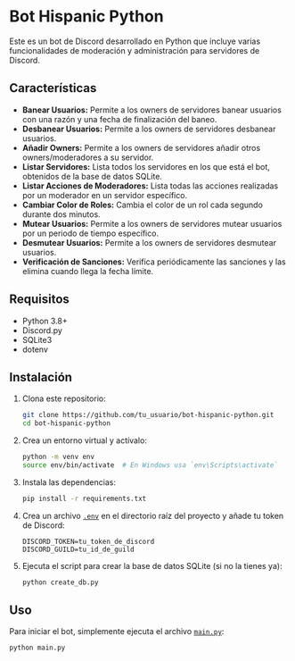 # Bot Hispanic Python

Este es un bot de Discord desarrollado en Python que incluye varias funcionalidades de moderación y administración para servidores de Discord.

## Características

- **Banear Usuarios:** Permite a los owners de servidores banear usuarios con una razón y una fecha de finalización del baneo.
- **Desbanear Usuarios:** Permite a los owners de servidores desbanear usuarios.
- **Añadir Owners:** Permite a los owners de servidores añadir otros owners/moderadores a su servidor.
- **Listar Servidores:** Lista todos los servidores en los que está el bot, obtenidos de la base de datos SQLite.
- **Listar Acciones de Moderadores:** Lista todas las acciones realizadas por un moderador en un servidor específico.
- **Cambiar Color de Roles:** Cambia el color de un rol cada segundo durante dos minutos.
- **Mutear Usuarios:** Permite a los owners de servidores mutear usuarios por un periodo de tiempo específico.
- **Desmutear Usuarios:** Permite a los owners de servidores desmutear usuarios.
- **Verificación de Sanciones:** Verifica periódicamente las sanciones y las elimina cuando llega la fecha límite.

## Requisitos

- Python 3.8+
- Discord.py
- SQLite3
- dotenv

## Instalación

1. Clona este repositorio:
    ```sh
    git clone https://github.com/tu_usuario/bot-hispanic-python.git
    cd bot-hispanic-python
    ```

2. Crea un entorno virtual y actívalo:
    ```sh
    python -m venv env
    source env/bin/activate  # En Windows usa `env\Scripts\activate`
    ```

3. Instala las dependencias:
    ```sh
    pip install -r requirements.txt
    ```

4. Crea un archivo [`.env`](.env ) en el directorio raíz del proyecto y añade tu token de Discord:
    ```env
    DISCORD_TOKEN=tu_token_de_discord
    DISCORD_GUILD=tu_id_de_guild
    ```

5. Ejecuta el script para crear la base de datos SQLite (si no la tienes ya):
    ```sh
    python create_db.py
    ```

## Uso

Para iniciar el bot, simplemente ejecuta el archivo [`main.py`](main.py ):
```sh
python main.py

